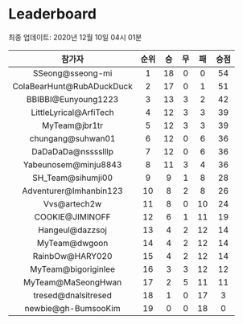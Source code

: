 # Leaderboard
최종 업데이트: 2020년 12월 10일 04시 01분




| 참가자 | 순위 | 승 | 무 | 패 | 승점 |
|:---:|:---:|:---:|:---:|:---:|:---:|
| SSeong@sseong-mi | 1 | 18 | 0 | 0 | 54 |
| ColaBearHunt@RubADuckDuck | 2 | 17 | 0 | 1 | 51 |
| BBIBBI@Eunyoung1223 | 3 | 13 | 3 | 2 | 42 |
| LittleLyrical@ArfiTech | 4 | 12 | 3 | 3 | 39 |
| MyTeam@jbr1tr | 5 | 12 | 3 | 3 | 39 |
| chungang@suhwan01 | 6 | 12 | 0 | 6 | 36 |
| DaDaDaDa@nsssslllp | 7 | 12 | 0 | 6 | 36 |
| Yabeunosem@minju8843 | 8 | 11 | 3 | 4 | 36 |
| SH_Team@sihumji00 | 9 | 9 | 1 | 8 | 28 |
| Adventurer@Imhanbin123 | 10 | 8 | 2 | 8 | 26 |
| Vvs@artech2w | 11 | 8 | 0 | 10 | 24 |
| COOKIE@JIMINOFF | 12 | 6 | 1 | 11 | 19 |
| Hangeul@dazzsoj | 13 | 4 | 2 | 12 | 14 |
| MyTeam@dwgoon | 14 | 4 | 2 | 12 | 14 |
| RainbOw@HARY020 | 15 | 4 | 2 | 12 | 14 |
| MyTeam@bigoriginlee | 16 | 3 | 3 | 12 | 12 |
| MyTeam@MaSeongHwan | 17 | 2 | 5 | 11 | 11 |
| tresed@dnalsitresed | 18 | 1 | 0 | 17 | 3 |
| newbie@gh-BumsooKim | 19 | 0 | 0 | 18 | 0 |